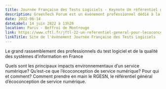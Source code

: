 ```yaml
---
title: Journée Française des Tests Logiciels - Keynote Un référentiel général pour l’écoconception de service numérique
description: GreenTech Forum est un événement professionnel dédié à la réduction de l'empreinte environnementale du numérique.
date: 2022-06-14
dateLabel: 14 juin 2022 à 13h20
location: Paris - Beffroi de Montrouge
link: https://www.cftl.fr/jftl-22-un-referentiel-general-pour-lecoconception-de-service-numerique/
linkTitle: Site de l'évènement Journée Française des Tests Logiciels
---
```


Le grand rassemblement des professionnels du test logiciel et de la qualité des systèmes d’information en France

Quels sont les principaux impacts environnementaux d’un service numérique? Qu’est-ce que l’écoconception de service numérique? Pour qui et comment? Comment prendre en main le RGESN, le référentiel général d’écoconception de service numérique.